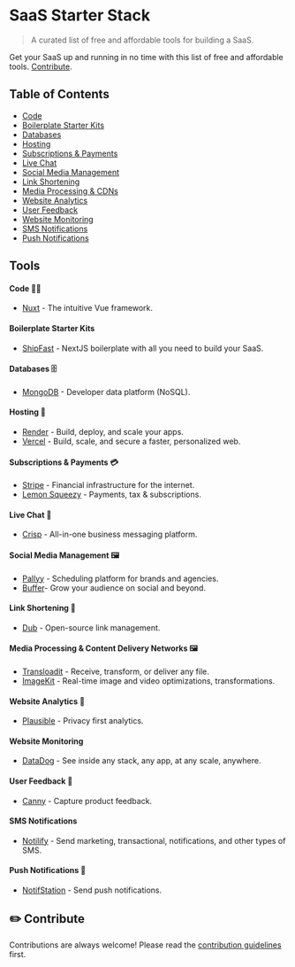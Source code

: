 # SaaS Starter Stack
> A curated list of free and affordable tools for building a SaaS.

Get your SaaS up and running in no time with this list of free and affordable tools. [Contribute](https://github.com/timb-103/saas-starter-stack?tab=readme-ov-file#%EF%B8%8F-contribute).

## Table of Contents
- [Code](https://github.com/timb-103/saas-starter-stack?tab=readme-ov-file#code-)
- [Boilerplate Starter Kits](https://github.com/timb-103/saas-starter-stack?tab=readme-ov-file#boilerplates-starter-kits)
- [Databases](https://github.com/timb-103/saas-starter-stack?tab=readme-ov-file#databases-)
- [Hosting](https://github.com/timb-103/saas-starter-stack?tab=readme-ov-file#hosting-)
- [Subscriptions & Payments](https://github.com/timb-103/saas-starter-stack?tab=readme-ov-file#subscriptions--payments-)
- [Live Chat](https://github.com/timb-103/saas-starter-stack?tab=readme-ov-file#live-chat-)
- [Social Media Management](https://github.com/timb-103/saas-starter-stack?tab=readme-ov-file#social-media-management-)
- [Link Shortening](https://github.com/timb-103/saas-starter-stack?tab=readme-ov-file#link-shortening-)
- [Media Processing & CDNs](https://github.com/timb-103/saas-starter-stack?tab=readme-ov-file#media-processing--content-delivery-networks-%EF%B8%8F)
- [Website Analytics](https://github.com/timb-103/saas-starter-stack?tab=readme-ov-file#website-analytics-)
- [User Feedback](https://github.com/timb-103/saas-starter-stack?tab=readme-ov-file#user-feedback-)
- [Website Monitoring](https://github.com/timb-103/saas-starter-stack?tab=readme-ov-file#website-monitoring-)
- [SMS Notifications](https://github.com/timb-103/saas-starter-stack?tab=readme-ov-file#sms-notifications-)
- [Push Notifications](https://github.com/timb-103/saas-starter-stack?tab=readme-ov-file#push-notifications-)

## Tools

#### Code 👨‍💻
- [Nuxt](https://nuxt.com) - The intuitive Vue framework.

#### Boilerplate Starter Kits
- [ShipFast](https://shipfa.st/) - NextJS boilerplate with all you need to build your SaaS.

#### Databases 🗄️
- [MongoDB](https://mongodb.com) - Developer data platform (NoSQL).

#### Hosting 💾
- [Render](https://render.com) - Build, deploy, and scale your apps.
- [Vercel](https://vercel.com) - Build, scale, and secure a faster, personalized web.

#### Subscriptions & Payments 💳
- [Stripe](https://stripe.com) - Financial infrastructure for the internet.
- [Lemon Squeezy](https://lemonsqueezy.com) - Payments, tax & subscriptions.

#### Live Chat 💬
- [Crisp](https://crisp.im) - All-in-one business messaging platform.

#### Social Media Management 🖼️
- [Pallyy](https://pallyy.com) - Scheduling platform for brands and agencies.
- [Buffer](https://buffer.com)- Grow your audience on social and beyond.

#### Link Shortening 🔗 
- [Dub](https://dub.co) - Open-source link management.

#### Media Processing & Content Delivery Networks 🖼️
- [Transloadit](https://transloadit.com) - Receive, transform, or deliver any file.
- [ImageKit](https://imagekit.io) - Real-time image and video optimizations, transformations.

#### Website Analytics 📶
- [Plausible](https://plausible.io) - Privacy first analytics.

#### Website Monitoring
- [DataDog](https://datadog.com) - See inside any stack, any app, at any scale, anywhere.

#### User Feedback 📢
- [Canny](https://canny.io) - Capture product feedback.

#### SMS Notifications
- [Notilify](https://notilify.com) - Send marketing, transactional, notifications, and other types of SMS.

#### Push Notifications 🚀
- [NotifStation](https://notifstation.com) - Send push notifications.


## ✏️ Contribute
Contributions are always welcome!
Please read the [contribution guidelines](contributing.md) first.
